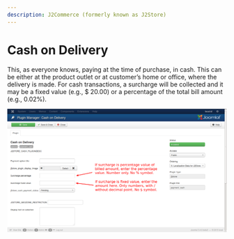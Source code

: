 ```yaml
---
description: J2Commerce (formerly known as J2Store)
---
```


# Cash on Delivery

This, as everyone knows, paying at the time of purchase, in cash. This can be either at the product outlet or at customer’s home or office, where the delivery is made. For cash transactions, a surcharge will be collected and it may be a fixed value (e.g., $ 20.00) or a percentage of the total bill amount (e.g., 0.02%).

![cod](https://raw.githubusercontent.com/j2store/doc-images/master/payment-methods/Cash%20-on-delivery/pay_cod.png)

